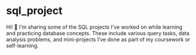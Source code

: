 # sql_project
Hi! 👋 I'm sharing some of the SQL projects I've worked on while learning and practicing database concepts. These include various query tasks, data analysis problems, and mini-projects I’ve done as part of my coursework or self-learning.
